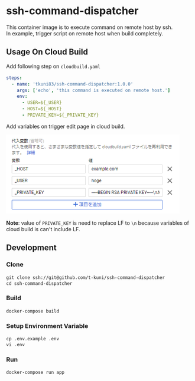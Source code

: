 # ssh-command-dispatcher

This container image is to execute command on remote host by ssh.  
In example, trigger script on remote host when build completely.  

## Usage On Cloud Build

Add following step on `cloudbuild.yaml`

```yaml
steps:
  - name: 'tkuni83/ssh-command-dispatcher:1.0.0'
    args: ['echo', 'this command is executed on remote host.']
    env:
      - USER=${_USER}
      - HOST=${_HOST}
      - PRIVATE_KEY=${_PRIVATE_KEY}
```

Add variables on trigger edit page in cloud build.

![readme-img1.png](https://github.com/t-kuni/ssh-command-dispatcher/blob/master/readme-img1.png)

**Note**: value of `PRIVATE_KEY` is need to replace LF to `\n` because variables of cloud build is can't include LF.   

## Development

### Clone

```
git clone ssh://git@github.com/t-kuni/ssh-command-dispatcher
cd ssh-command-dispatcher
```

### Build

```
docker-compose build
```

### Setup Environment Variable

```
cp .env.example .env
vi .env
```

### Run

```
docker-compose run app
```